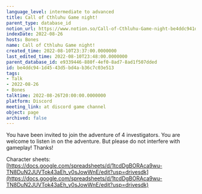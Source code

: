 ```yaml
---
language_level: intermediate to advanced
title: Call of Cthluhu Game night!
parent_type: database_id
notion_url: https://www.notion.so/Call-of-Cthluhu-Game-night-be4ddc941d4543d5bd4ab36c7c03e513
indexDate: 2022-08-26
hosts: Bones
name: Call of Cthluhu Game night!
created_time: 2022-08-10T23:37:00.0000000
last_edited_time: 2022-08-10T23:48:00.0000000
parent_database_id: e9339446-880f-4ef0-8ad7-8ad1f507dded
id: be4ddc94-1d45-43d5-bd4a-b36c7c03e513
tags:
- Talk
- 2022-08-26
- Bones
talktime: 2022-08-26T20:00:00.0000000
platform: Discord
meeting_link: at discord game channel
object: page
archived: false
---
```


You have been invited to join the adventure of 4 investigators. 
You are welcome to listen in on the adventure. But please do not interfere with gameplay! Thanks!



Character sheets: 
[https://docs.google.com/spreadsheets/d/1tcdDgBORAca9wu-TN8DuN2JUVTok43aEh_y0sJowWnE/edit?usp=drivesdk](https://docs.google.com/spreadsheets/d/1tcdDgBORAca9wu-TN8DuN2JUVTok43aEh_y0sJowWnE/edit?usp=drivesdk)   












